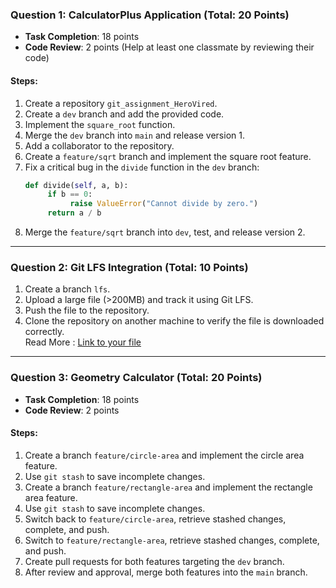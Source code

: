 ### Question 1: CalculatorPlus Application (Total: 20 Points)  
- **Task Completion**: 18 points  
- **Code Review**: 2 points (Help at least one classmate by reviewing their code)  

#### Steps:  
1. Create a repository `git_assignment_HeroVired`.  
2. Create a `dev` branch and add the provided code.  
3. Implement the `square_root` function.  
4. Merge the `dev` branch into `main` and release version 1.  
5. Add a collaborator to the repository.  
6. Create a `feature/sqrt` branch and implement the square root feature.  
7. Fix a critical bug in the `divide` function in the `dev` branch:  
    ```python  
    def divide(self, a, b):  
         if b == 0:  
              raise ValueError("Cannot divide by zero.")  
         return a / b  
    ```  
8. Merge the `feature/sqrt` branch into `dev`, test, and release version 2.  

---

### Question 2: Git LFS Integration (Total: 10 Points)  
1. Create a branch `lfs`.  
2. Upload a large file (>200MB) and track it using Git LFS.  
3. Push the file to the repository.  
4. Clone the repository on another machine to verify the file is downloaded correctly.  
Read More : [Link to your file](https://github.com/ranyabrkumar/git_assignment_HeroVired/blob/lfs/GitLFS.md)
---

### Question 3: Geometry Calculator (Total: 20 Points)  
- **Task Completion**: 18 points  
- **Code Review**: 2 points  

#### Steps:  
1. Create a branch `feature/circle-area` and implement the circle area feature.  
2. Use `git stash` to save incomplete changes.  
3. Create a branch `feature/rectangle-area` and implement the rectangle area feature.  
4. Use `git stash` to save incomplete changes.  
5. Switch back to `feature/circle-area`, retrieve stashed changes, complete, and push.  
6. Switch to `feature/rectangle-area`, retrieve stashed changes, complete, and push.  
7. Create pull requests for both features targeting the `dev` branch.  
8. After review and approval, merge both features into the `main` branch.  
